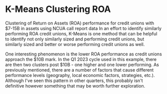 # K-Means Clustering ROA
Clustering of Return on Assets (ROA) performance for credit unions with $7-15B in assets using NCUA call report data
In an effort to identify similarly performing ROA credit unions, K-Means is one method that can be helpful to identify not only similarly sized and performing credit unions, but similarly sized and better or worse performing credit unions as well.
 
One interesting phenomenon is the lower ROA performance as credit unions approach the $10B mark.  In the Q1 2023 cycle used in this example, there are then two clusters post $10B - one higher and one lower performing. As previously mentioned, there are a number of factors that cause different performance levels (geography, local economic factors, strategies, etc.). Although I've seen this pattern in other quarters, this probably isn't definitive however something that may be worth further exploration.
